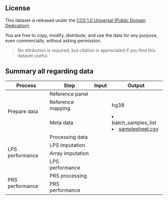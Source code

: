 ## License

This dataset is released under the [CC0 1.0 Universal (Public Domain Dedication)](https://creativecommons.org/publicdomain/zero/1.0/).

You are free to copy, modify, distribute, and use the data for any purpose, even commercially, without asking permission.

> No attribution is required, but citation is appreciated if you find this dataset useful.

## Summary all regarding data 

<table>
  <thead>
    <tr>
      <th>Process</th>
      <th>Step</th>
      <th>Input</th>
      <th>Output</th>
    </tr>
  </thead>
  <tbody>
    <tr>
      <td rowspan="3">Prepare data</td>
      <td>Reference panel</td>
      <td></td>
      <td></td>
    </tr>
    <tr>
      <td>Reference mapping</td>
      <td></td>
      <td>hg38</td>
    </tr>
    <tr>
      <td>Meta data</td>
      <td></td>
      <td>
            <li>batch_samples_list</li>
            <li><a href="samplesheet.csv">samplesheet.csv</a></li>
      </td>
    </tr>
    <tr>
      <td rowspan="4">LPS performance</td>
      <td>Processing data</td>
      <td></td>
      <td></td>
    </tr>
    <tr>
      <td>LPS imputation</td>
      <td></td>
      <td></td>
    </tr>
    <tr>
      <td>Array imputation</td>
      <td></td>
      <td></td>
    </tr>
    <tr>
      <td>LPS performance</td>
      <td></td>
      <td></td>
    </tr>
    <tr>
      <td rowspan="2">PRS performance</td>
      <td>PRS processing</td>
      <td></td>
      <td></td>
    </tr>
    <tr>
      <td>PRS performance</td>
      <td></td>
      <td></td>
    </tr>
  </tbody>
</table>
